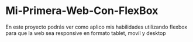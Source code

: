 # Mi-Primera-Web-Con-FlexBox

En este proyecto podrás ver como aplico mis habilidades utilizando flexbox 
para que la web sea responsive en formato tablet, movil y desktop
